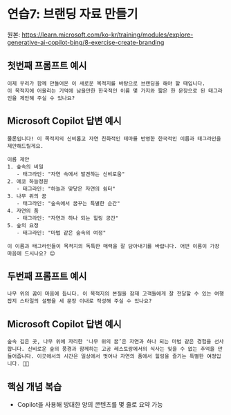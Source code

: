 # 연습7: 브랜딩 자료 만들기

원본: https://learn.microsoft.com/ko-kr/training/modules/explore-generative-ai-copilot-bing/8-exercise-create-branding

## 첫번째 프롬프트 예시
```
이제 우리가 함께 만들어온 이 새로운 목적지를 바탕으로 브랜딩을 해야 할 때입니다.
이 목적지에 어울리는 기억에 남을만한 한국적인 이름 몇 가지와 짧은 한 문장으로 된 태그라인을 제안해 주실 수 있나요?
```

## Microsoft Copilot 답변 예시
```
물론입니다! 이 목적지의 신비롭고 자연 친화적인 테마를 반영한 한국적인 이름과 태그라인을 제안해드릴게요.

이름 제안
1. 숲속의 비밀
   - 태그라인: "자연 속에서 발견하는 신비로움"
2. 에코 하늘정원
   - 태그라인: "하늘과 맞닿은 자연의 쉼터"
3. 나무 위의 꿈
   - 태그라인: "숲속에서 꿈꾸는 특별한 순간"
4. 자연의 품
   - 태그라인: "자연과 하나 되는 힐링 공간"
5. 숲의 요정
   - 태그라인: "마법 같은 숲속의 여정"

이 이름과 태그라인들이 목적지의 독특한 매력을 잘 담아내기를 바랍니다. 어떤 이름이 가장 마음에 드시나요? 😊
```

## 두번째 프롬프트 예시
```
나무 위의 꿈이 마음에 듭니다. 이 목적지의 본질을 잠재 고객들에게 잘 전달할 수 있는 여행 잡지 스타일의 설명을 세 문장 이내로 작성해 주실 수 있나요?
```

## Microsoft Copilot 답변 예시
```
숲속 깊은 곳, 나무 위에 자리한 '나무 위의 꿈’은 자연과 하나 되는 마법 같은 경험을 선사합니다. 신비로운 숲의 풍경과 함께하는 고공 레스토랑에서의 식사는 잊을 수 없는 추억을 만들어줍니다. 이곳에서의 시간은 일상에서 벗어나 자연의 품에서 힐링을 즐기는 특별한 여정입니다. 🌲✨
```

## 핵심 개념 복습

- Copilot을 사용해 방대한 양의 콘텐츠를 몇 줄로 요약 가능